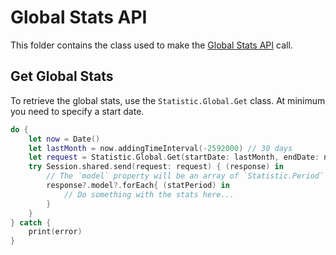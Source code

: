 # Global Stats API

This folder contains the class used to make the [Global Stats API](https://sendgrid.com/docs/API_Reference/Web_API_v3/Stats/global.html) call.

## Get Global Stats

To retrieve the global stats, use the `Statistic.Global.Get` class. At minimum you need to specify a start date.

```swift
do {
    let now = Date()
    let lastMonth = now.addingTimeInterval(-2592000) // 30 days
    let request = Statistic.Global.Get(startDate: lastMonth, endDate: now, aggregatedBy: .week)
    try Session.shared.send(request: request) { (response) in
        // The `model` property will be an array of `Statistic.Period` structs.
        response?.model?.forEach{ (statPeriod) in
            // Do something with the stats here...
        }
    }
} catch {
    print(error)
}
```